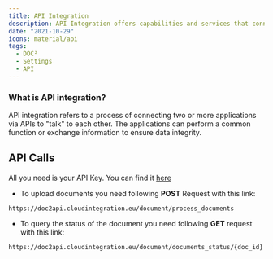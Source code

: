 ```yaml
---
title: API Integration
description: API Integration offers capabilities and services that connect applications, processes, people, and devices. This is where to find your API Key in DOC².
date: "2021-10-29"
icons: material/api
tags:
  - DOC²
  - Settings
  - API
---
```



### What is API integration? 
API integration refers to a process of connecting two or more applications via APIs to "talk" to each other. The applications can perform a common function or exchange information to ensure data integrity.

## API Calls

All you need is your API Key. You can find it [here](/doc2/settings-api/) 

* To upload documents you need following **POST** Request with this link:
```upl
https://doc2api.cloudintegration.eu/document/process_documents
```

* To query the status of the document you need following **GET** request with this link:
```sta
https://doc2api.cloudintegration.eu/document/documents_status/{doc_id}
```
